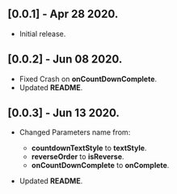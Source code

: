 ## [0.0.1] - Apr 28 2020.

* Initial release.

## [0.0.2] - Jun 08 2020.

* Fixed Crash on **onCountDownComplete**.
* Updated **README**.

## [0.0.3] - Jun 13 2020.

* Changed Parameters name from:
    * **countdownTextStyle** to **textStyle**.
    * **reverseOrder** to **isReverse**.
    * **onCountDownComplete** to **onComplete**.

* Updated **README**.